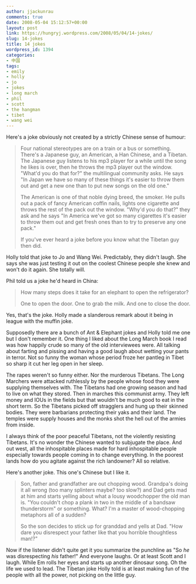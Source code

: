```yaml
---
author: jjackunrau
comments: true
date: 2008-05-04 15:12:57+00:00
layout: post
link: https://hungryj.wordpress.com/2008/05/04/14-jokes/
slug: 14-jokes
title: 14 jokes
wordpress_id: 1394
categories:
- 中国
tags:
- emily
- holly
- jo
- jokes
- long march
- phil
- scott
- the hangman
- tibet
- wang wei
---
```


Here's a joke obviously not created by a strictly Chinese sense of humour:

<blockquote>Four national stereotypes are on a train or a bus or something. There's a Japanese guy, an American, a Han Chinese, and a Tibetan. The Japanese guy listens to his mp3 player for a while until the song he likes is over, then he throws the mp3 player out the window. "What'd you do that for?" the multilingual community asks. He says "In Japan we have so many of these things it's easier to throw them out and get a new one than to put new songs on the old one." 

The American is one of that noble dying breed, the smoker. He pulls out a pack of fancy American coffin nails, lights one cigarette and throws the rest of the pack out the window. "Why'd you do that?" they ask and he says "In America we've got so many cigarettes it's easier to throw them out and get fresh ones than to try to preserve any one pack."

If you've ever heard a joke before you know what the Tibetan guy then did.</blockquote>

Holly told that joke to Jo and Wang Wei. Predictably, they didn't laugh. She says she was just testing it out on the coolest Chinese people she knew and won't do it again. She totally will.

Phil told us a joke he'd heard in China:

<blockquote>How many steps does it take for an elephant to open the refrigerator?

One to open the door. One to grab the milk. And one to close the door.</blockquote>

Yes, that's the joke. Holly made a slanderous remark about it being in league with the muffin joke.

Supposedly there are a bunch of Ant & Elephant jokes and Holly told me one but I don't remember it. One thing I liked about the Long March book I read was how happily crude so many of the old interviewees were. All talking about farting and pissing and having a good laugh about wetting your pants in terror. Not so funny the woman whose period froze her pantleg in Tibet so sharp it cut her leg open in her sleep.

The rapes weren't so funny either. Nor the murderous Tibetans. The Long Marchers were attacked ruthlessly by the people whose food they were supplying themselves with. The Tibetans had one growing season and had to live on what they stored. Then in marches this communist army. They left money and IOUs in the fields but that wouldn't be much good to eat in the short term. So the Tibetans picked off stragglers and hung up their skinned bodies. They were barbarians protecting their yaks and their land. The temples were supply houses and the monks shot the hell out of the armies from inside.

I always think of the poor peaceful Tibetans, not the violently resisting Tibetans. It's no wonder the Chinese wanted to subjugate the place. And out west, all the inhospitable places made for hard inhospitable people especially towards people coming in to change everything. In the poorest lands how do you agitate against the rich landowner? All so relative.

Here's another joke. This one's Chinese but I like it.

<blockquote>Son, father and grandfather are out chopping wood. Grandpa's doing it all wrong (too many splinters maybe? too slow?) and Dad gets mad at him and starts yelling about what a lousy woodchopper the old man is. "You couldn't chop a plank in two in the middle of a bandsaw thunderstorm" or something. What? I'm a master of wood-chopping metaphors all of a sudden?

So the son decides to stick up for granddad and yells at Dad. "How dare you disrespect your father like that you horrible thoughtless man!?"</blockquote>

Now if the listener didn't quite get it you summarize the punchline as "So _he_ was disrespecting _his_ father!" And everyone laughs. Or at least Scott and I laugh. While Em rolls her eyes and starts up another dinosaur song. Oh the life we used to lead. The Tibetan joke Holly told is at least making fun of the people with all the power, not picking on the little guy.
